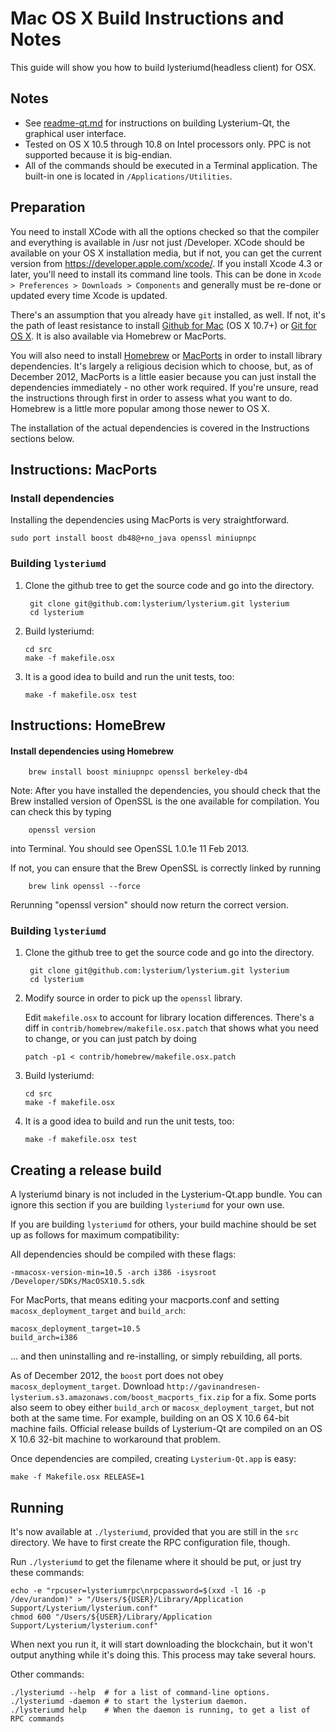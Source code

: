 Mac OS X Build Instructions and Notes
====================================
This guide will show you how to build lysteriumd(headless client) for OSX.

Notes
-----

* See [readme-qt.md](readme-qt.md) for instructions on building Lysterium-Qt, the
graphical user interface.
* Tested on OS X 10.5 through 10.8 on Intel processors only. PPC is not
supported because it is big-endian.
* All of the commands should be executed in a Terminal application. The
built-in one is located in `/Applications/Utilities`.

Preparation
-----------

You need to install XCode with all the options checked so that the compiler
and everything is available in /usr not just /Developer. XCode should be
available on your OS X installation media, but if not, you can get the
current version from https://developer.apple.com/xcode/. If you install
Xcode 4.3 or later, you'll need to install its command line tools. This can
be done in `Xcode > Preferences > Downloads > Components` and generally must
be re-done or updated every time Xcode is updated.

There's an assumption that you already have `git` installed, as well. If
not, it's the path of least resistance to install [Github for Mac](https://mac.github.com/)
(OS X 10.7+) or
[Git for OS X](https://code.google.com/p/git-osx-installer/). It is also
available via Homebrew or MacPorts.

You will also need to install [Homebrew](http://mxcl.github.io/homebrew/)
or [MacPorts](https://www.macports.org/) in order to install library
dependencies. It's largely a religious decision which to choose, but, as of
December 2012, MacPorts is a little easier because you can just install the
dependencies immediately - no other work required. If you're unsure, read
the instructions through first in order to assess what you want to do.
Homebrew is a little more popular among those newer to OS X.

The installation of the actual dependencies is covered in the Instructions
sections below.

Instructions: MacPorts
----------------------

### Install dependencies

Installing the dependencies using MacPorts is very straightforward.

    sudo port install boost db48@+no_java openssl miniupnpc

### Building `lysteriumd`

1. Clone the github tree to get the source code and go into the directory.

        git clone git@github.com:lysterium/lysterium.git lysterium
        cd lysterium

2.  Build lysteriumd:

        cd src
        make -f makefile.osx

3.  It is a good idea to build and run the unit tests, too:

        make -f makefile.osx test

Instructions: HomeBrew
----------------------

#### Install dependencies using Homebrew

        brew install boost miniupnpc openssl berkeley-db4

Note: After you have installed the dependencies, you should check that the Brew installed version of OpenSSL is the one available for compilation. You can check this by typing

        openssl version

into Terminal. You should see OpenSSL 1.0.1e 11 Feb 2013.

If not, you can ensure that the Brew OpenSSL is correctly linked by running

        brew link openssl --force

Rerunning "openssl version" should now return the correct version.

### Building `lysteriumd`

1. Clone the github tree to get the source code and go into the directory.

        git clone git@github.com:lysterium/lysterium.git lysterium
        cd lysterium

2.  Modify source in order to pick up the `openssl` library.

    Edit `makefile.osx` to account for library location differences. There's a
    diff in `contrib/homebrew/makefile.osx.patch` that shows what you need to
    change, or you can just patch by doing

        patch -p1 < contrib/homebrew/makefile.osx.patch

3.  Build lysteriumd:

        cd src
        make -f makefile.osx

4.  It is a good idea to build and run the unit tests, too:

        make -f makefile.osx test

Creating a release build
------------------------

A lysteriumd binary is not included in the Lysterium-Qt.app bundle. You can ignore
this section if you are building `lysteriumd` for your own use.

If you are building `lysteriumd` for others, your build machine should be set up
as follows for maximum compatibility:

All dependencies should be compiled with these flags:

    -mmacosx-version-min=10.5 -arch i386 -isysroot /Developer/SDKs/MacOSX10.5.sdk

For MacPorts, that means editing your macports.conf and setting
`macosx_deployment_target` and `build_arch`:

    macosx_deployment_target=10.5
    build_arch=i386

... and then uninstalling and re-installing, or simply rebuilding, all ports.

As of December 2012, the `boost` port does not obey `macosx_deployment_target`.
Download `http://gavinandresen-lysterium.s3.amazonaws.com/boost_macports_fix.zip`
for a fix. Some ports also seem to obey either `build_arch` or
`macosx_deployment_target`, but not both at the same time. For example, building
on an OS X 10.6 64-bit machine fails. Official release builds of Lysterium-Qt are
compiled on an OS X 10.6 32-bit machine to workaround that problem.

Once dependencies are compiled, creating `Lysterium-Qt.app` is easy:

    make -f Makefile.osx RELEASE=1

Running
-------

It's now available at `./lysteriumd`, provided that you are still in the `src`
directory. We have to first create the RPC configuration file, though.

Run `./lysteriumd` to get the filename where it should be put, or just try these
commands:

    echo -e "rpcuser=lysteriumrpc\nrpcpassword=$(xxd -l 16 -p /dev/urandom)" > "/Users/${USER}/Library/Application Support/Lysterium/lysterium.conf"
    chmod 600 "/Users/${USER}/Library/Application Support/Lysterium/lysterium.conf"

When next you run it, it will start downloading the blockchain, but it won't
output anything while it's doing this. This process may take several hours.

Other commands:

    ./lysteriumd --help  # for a list of command-line options.
    ./lysteriumd -daemon # to start the lysterium daemon.
    ./lysteriumd help    # When the daemon is running, to get a list of RPC commands
